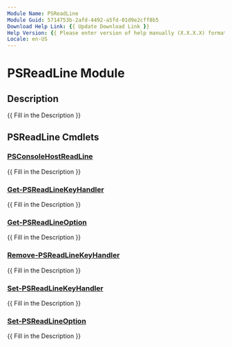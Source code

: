 ```yaml
---
Module Name: PSReadLine
Module Guid: 5714753b-2afd-4492-a5fd-01d9e2cff8b5
Download Help Link: {{ Update Download Link }}
Help Version: {{ Please enter version of help manually (X.X.X.X) format }}
Locale: en-US
---
```


# PSReadLine Module
## Description
{{ Fill in the Description }}

## PSReadLine Cmdlets
### [PSConsoleHostReadLine](PSConsoleHostReadLine.md)
{{ Fill in the Description }}

### [Get-PSReadLineKeyHandler](Get-PSReadLineKeyHandler.md)
{{ Fill in the Description }}

### [Get-PSReadLineOption](Get-PSReadLineOption.md)
{{ Fill in the Description }}

### [Remove-PSReadLineKeyHandler](Remove-PSReadLineKeyHandler.md)
{{ Fill in the Description }}

### [Set-PSReadLineKeyHandler](Set-PSReadLineKeyHandler.md)
{{ Fill in the Description }}

### [Set-PSReadLineOption](Set-PSReadLineOption.md)
{{ Fill in the Description }}

